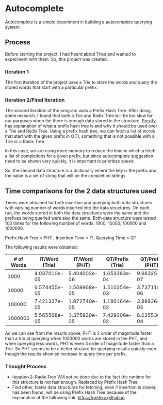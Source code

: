 # Autocomplete

Autocomplete is a simple experiment in building a autocomplete querying system.

## Process

Before starting the project, I had heard about Tries and wanted to experiment
with them. So, this project was created.

### Iteration 1

The first iteration of the project uses a Trie to store the words and query the
stored words that start with a particular prefix.

### Iteration 2/Final Iteration

The second iteration of the program uses a Prefix Hash Tree. After doing some
research, I found that both a Trie and Radix Tree will be too slow for our
purposes when the there is enough data stored in the structure.
[Prexify](https://prefixy.github.io) has explanation of what a prefix hash tree
is and why it should be used over a Trie and Radix Tree. Using a prefix hash
tree, we can fetch a list of words that start with the given prefix in O(1),
something that is not possible with a Trie or a Radix Tree.

In this case, we are using more memory to reduce the time in which a fetch a
list of completions for a given prefix, but since autocomplete suggestion need
to be shown very quickly, it is important to prioritize speed.

So, the second data structure is a dictionary where the key is the prefix and
the value is a set of string that will be the completion strings.

## Time comparisons for the 2 data structures used

Times were obtained for both insertion and querying both data structures with
varying number of words inserted into the data structures. On each run, the
words stored in both the data structures were the same and the prefixes being
queried were also the same. Both data structure were tested 100 times for the
following number of words: 1000, 10000, 100000 and 1000000.

Prefix Hash Tree = PHT , Insertion Time = IT, Querying Time = QT

The following results were obtained:

| # of Words | IT/Word (Trie) | IT/Word (PHT) | QT/Prefix (Trie) | QT/Prefix (PHT) |
| ---------- | -------------- | ------------- | ---------------- | --------------- |
| 1000       | 4.037010e-05   | 5.404002e-06  | 1.653383e-04     | 9.963251e-07    |
| 10000      | 6.574455e-05   | 1.569968e-05  | 1.510254e-03     | 3.737118e-06    |
| 100000     | 7.421327e-05   | 1.872740e-05  | 1.180164e-02     | 3.888364e-05    |
| 1000000    | 5.565568e-05   | 1.375930e-05  | 7.429206e-02     | 8.035530e-04    |

As we can see from the results above, PHT is 2 order of magnitude faster than a
trie at querying when 1000000 words are stored in the PHT, and when querying
less words, PHT is even 3 order of magnitude faster than a Trie. So PHT seems to
be a better struture for querying results quickly even though the results show
an increase in query time per prefix.

### Thought Process

- ~~Iteration 2: Radix Tree~~ Will not be done due to the fact the runtime for
  this structure is not fast enough. Replaced by Prefix Hash Tree.
- Find other, faster data structures for fetching, even if insertion is slower,
  has been found, will be using Prefix Hash Tree because of the explanation at
  the following link: https://prefixy.github.io
